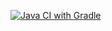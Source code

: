 [![Java CI with Gradle](https://github.com/NataBarsu/API_CI-Homework/actions/workflows/gradle.yml/badge.svg)](https://github.com/NataBarsu/API_CI-Homework/actions/workflows/gradle.yml)
